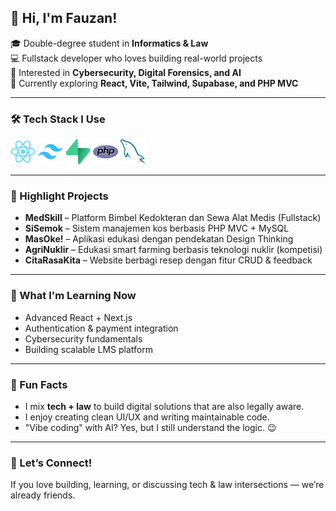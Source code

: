 ## 👋 Hi, I'm Fauzan!

🎓 Double-degree student in **Informatics & Law**  
💻 Fullstack developer who loves building real-world projects  
🔐 Interested in **Cybersecurity, Digital Forensics, and AI**  
🚀 Currently exploring **React, Vite, Tailwind, Supabase, and PHP MVC**

---

### 🛠️ Tech Stack I Use
<img src="https://raw.githubusercontent.com/devicons/devicon/master/icons/react/react-original.svg" width="40" height="40"/>
<img src="https://raw.githubusercontent.com/devicons/devicon/master/icons/tailwindcss/tailwindcss-plain.svg" width="40" height="40"/>
<img src="https://raw.githubusercontent.com/devicons/devicon/master/icons/supabase/supabase-original.svg" width="40" height="40"/>
<img src="https://raw.githubusercontent.com/devicons/devicon/master/icons/php/php-original.svg" width="40" height="40"/>
<img src="https://raw.githubusercontent.com/devicons/devicon/master/icons/mysql/mysql-original.svg" width="40" height="40"/>

---

### 📌 Highlight Projects
- **MedSkill** – Platform Bimbel Kedokteran dan Sewa Alat Medis (Fullstack)
- **SiSemok** – Sistem manajemen kos berbasis PHP MVC + MySQL
- **MasOke!** – Aplikasi edukasi dengan pendekatan Design Thinking
- **AgriNuklir** – Edukasi smart farming berbasis teknologi nuklir (kompetisi)
- **CitaRasaKita** – Website berbagi resep dengan fitur CRUD & feedback

---

### 🌱 What I'm Learning Now
- Advanced React + Next.js
- Authentication & payment integration
- Cybersecurity fundamentals
- Building scalable LMS platform

---

### 🎯 Fun Facts
- I mix **tech + law** to build digital solutions that are also legally aware.
- I enjoy creating clean UI/UX and writing maintainable code.
- "Vibe coding" with AI? Yes, but I still understand the logic. 😉

---

### 🤝 Let’s Connect!
If you love building, learning, or discussing tech & law intersections — we’re already friends.
